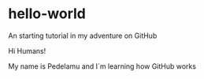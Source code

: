 # hello-world
An starting tutorial in my adventure on GitHub

Hi Humans!

My name is Pedelamu and I´m learning how GitHub works
